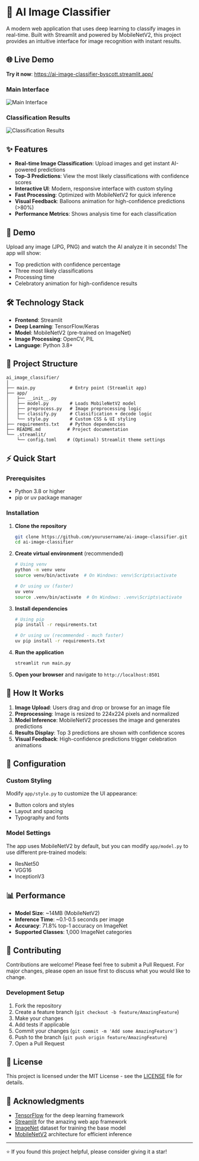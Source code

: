 # 🎃 AI Image Classifier

A modern web application that uses deep learning to classify images in real-time. Built with Streamlit and powered by MobileNetV2, this project provides an intuitive interface for image recognition with instant results.

## 🌐 Live Demo
**Try it now**: https://ai-image-classifier-byscott.streamlit.app/

### Main Interface
![Main Interface](assets/main-interface.PNG)

### Classification Results
![Classification Results](assets/results.PNG)

## ✨ Features

- **Real-time Image Classification**: Upload images and get instant AI-powered predictions
- **Top-3 Predictions**: View the most likely classifications with confidence scores
- **Interactive UI**: Modern, responsive interface with custom styling
- **Fast Processing**: Optimized with MobileNetV2 for quick inference
- **Visual Feedback**: Balloons animation for high-confidence predictions (>80%)
- **Performance Metrics**: Shows analysis time for each classification

## 🚀 Demo

Upload any image (JPG, PNG) and watch the AI analyze it in seconds! The app will show:
- Top prediction with confidence percentage
- Three most likely classifications
- Processing time
- Celebratory animation for high-confidence results

## 🛠️ Technology Stack

- **Frontend**: Streamlit
- **Deep Learning**: TensorFlow/Keras
- **Model**: MobileNetV2 (pre-trained on ImageNet)
- **Image Processing**: OpenCV, PIL
- **Language**: Python 3.8+

## 📁 Project Structure

```
ai_image_classifier/
│
├── main.py             # Entry point (Streamlit app)
├── app/
│   ├── __init__.py
│   ├── model.py        # Loads MobileNetV2 model
│   ├── preprocess.py   # Image preprocessing logic
│   ├── classify.py     # Classification + decode logic
│   └── style.py        # Custom CSS & UI styling
├── requirements.txt    # Python dependencies
├── README.md          # Project documentation
└── .streamlit/
    └── config.toml    # (Optional) Streamlit theme settings
```

## ⚡ Quick Start

### Prerequisites
- Python 3.8 or higher
- pip or uv package manager

### Installation

1. **Clone the repository**
   ```bash
   git clone https://github.com/yourusername/ai-image-classifier.git
   cd ai-image-classifier
   ```

2. **Create virtual environment** (recommended)
   ```bash
   # Using venv
   python -m venv venv
   source venv/bin/activate  # On Windows: venv\Scripts\activate
   
   # Or using uv (faster)
   uv venv
   source .venv/bin/activate  # On Windows: .venv\Scripts\activate
   ```

3. **Install dependencies**
   ```bash
   # Using pip
   pip install -r requirements.txt
   
   # Or using uv (recommended - much faster)
   uv pip install -r requirements.txt
   ```

4. **Run the application**
   ```bash
   streamlit run main.py
   ```

5. **Open your browser** and navigate to `http://localhost:8501`

## 🎯 How It Works

1. **Image Upload**: Users drag and drop or browse for an image file
2. **Preprocessing**: Image is resized to 224x224 pixels and normalized
3. **Model Inference**: MobileNetV2 processes the image and generates predictions
4. **Results Display**: Top 3 predictions are shown with confidence scores
5. **Visual Feedback**: High-confidence predictions trigger celebration animations

## 🔧 Configuration

### Custom Styling
Modify `app/style.py` to customize the UI appearance:
- Button colors and styles
- Layout and spacing
- Typography and fonts

### Model Settings
The app uses MobileNetV2 by default, but you can modify `app/model.py` to use different pre-trained models:
- ResNet50
- VGG16
- InceptionV3

## 📊 Performance

- **Model Size**: ~14MB (MobileNetV2)
- **Inference Time**: ~0.1-0.5 seconds per image
- **Accuracy**: 71.8% top-1 accuracy on ImageNet
- **Supported Classes**: 1,000 ImageNet categories

## 🤝 Contributing

Contributions are welcome! Please feel free to submit a Pull Request. For major changes, please open an issue first to discuss what you would like to change.

### Development Setup

1. Fork the repository
2. Create a feature branch (`git checkout -b feature/AmazingFeature`)
3. Make your changes
4. Add tests if applicable
5. Commit your changes (`git commit -m 'Add some AmazingFeature'`)
6. Push to the branch (`git push origin feature/AmazingFeature`)
7. Open a Pull Request

## 📝 License

This project is licensed under the MIT License - see the [LICENSE](LICENSE) file for details.

## 🙏 Acknowledgments

- [TensorFlow](https://tensorflow.org/) for the deep learning framework
- [Streamlit](https://streamlit.io/) for the amazing web app framework
- [ImageNet](http://www.image-net.org/) dataset for training the base model
- [MobileNetV2](https://arxiv.org/abs/1801.04381) architecture for efficient inference

---

⭐️ If you found this project helpful, please consider giving it a star!
